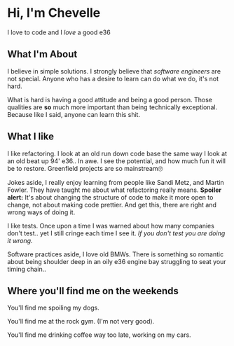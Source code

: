 # Hi, I'm Chevelle

I love to code and I *love* a good e36

## What I'm About

I believe in simple solutions. I strongly believe that *software engineers* are not special. Anyone who has a desire to learn can do what we do, it's not hard. 

What is hard is having a good attitude and being a good person. Those qualities are **so** much more important than being technically exceptional. Because like I said, anyone can learn this shit.


## What I like

I like refactoring. I look at an old run down code base the same way I look at an old beat up 94' e36.. In awe. I see the potential, and how much fun it will be to restore. Greenfield projects are so mainstream🙄   

Jokes aside, I really enjoy learning from people like Sandi Metz, and Martin Fowler. They have taught me about what refactoring really means. **Spoiler alert:** It's about changing the structure of code to make it more open to change, not about making code prettier. And get this, there are right and wrong ways of doing it.

I like tests. Once upon a time I was warned about how many companies don't test.. yet I still cringe each time I see it. *If you don't test you are doing it wrong.*  

Software practices aside, I love old BMWs. There is something so romantic about being shoulder deep in an oily e36 engine bay struggling to seat your timing chain..   

## Where you'll find me on the weekends  

You'll find me spoiling my dogs.   

You'll find me at the rock gym. (I'm not very good).  

You'll find me drinking coffee way too late, working on my cars.
